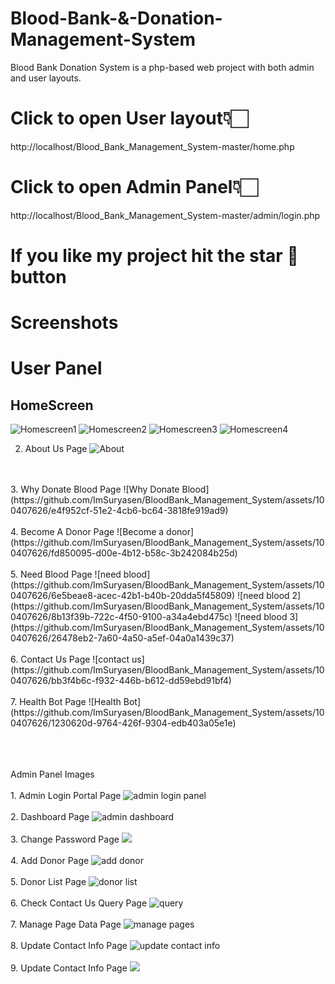 # Blood-Bank-&-Donation-Management-System

Blood Bank Donation System is a php-based web project with both admin and user layouts.

# Click to open User layout👇🏻
http://localhost/Blood_Bank_Management_System-master/home.php
     
# Click to open Admin Panel👇🏻
http://localhost/Blood_Bank_Management_System-master/admin/login.php
   
# If you like my project hit the star 🌟 button

# Screenshots
# User Panel
## HomeScreen
![Homescreen1](https://github.com/ImSuryasen/BloodBank_Management_System/assets/100407626/4d83bbf1-366c-4b0c-9b49-c67dd70c2910)
![Homescreen2](https://github.com/ImSuryasen/BloodBank_Management_System/assets/100407626/1c373222-7f77-4257-98fe-c852f47321e8)
![Homescreen3](https://github.com/ImSuryasen/BloodBank_Management_System/assets/100407626/99952699-1706-4c63-a565-e16e96fb3aab)
![Homescreen4](https://github.com/ImSuryasen/BloodBank_Management_System/assets/100407626/320e0b5c-e913-4caa-b642-9d2aa8a30866)

   2. About Us Page
   ![About](https://github.com/ImSuryasen/BloodBank_Management_System/assets/100407626/7db205c4-f7e3-45a9-94f9-b4ef80c6bd23)
   <br>
   <br>
   3. Why Donate Blood Page
   ![Why Donate Blood](https://github.com/ImSuryasen/BloodBank_Management_System/assets/100407626/e4f952cf-51e2-4cb6-bc64-3818fe919ad9)
   <br>
   <br>
   4. Become A Donor Page
   ![Become a donor](https://github.com/ImSuryasen/BloodBank_Management_System/assets/100407626/fd850095-d00e-4b12-b58c-3b242084b25d)
   <br>
   <br>
   5. Need Blood Page
   ![need blood](https://github.com/ImSuryasen/BloodBank_Management_System/assets/100407626/6e5beae8-acec-42b1-b40b-20dda5f45809)
   ![need blood 2](https://github.com/ImSuryasen/BloodBank_Management_System/assets/100407626/8b13f39b-722c-4f50-9100-a34a4ebd475c)
   ![need blood 3](https://github.com/ImSuryasen/BloodBank_Management_System/assets/100407626/26478eb2-7a60-4a50-a5ef-04a0a1439c37)
   <br>
   <br>
   6. Contact Us Page
   ![contact us](https://github.com/ImSuryasen/BloodBank_Management_System/assets/100407626/bb3f4b6c-f932-446b-b612-dd59ebd91bf4)
     <br>
   <br>
   7. Health Bot Page
   ![Health Bot](https://github.com/ImSuryasen/BloodBank_Management_System/assets/100407626/1230620d-9764-426f-9304-edb403a05e1e)

   <br>
   <br><br>
   <br>
   
   Admin Panel Images
   <br>
   <br>1. Admin Login Portal Page
   ![admin login panel](https://github.com/ImSuryasen/BloodBank_Management_System/assets/100407626/c750e82c-529a-409d-938a-bea250ab8d43)
   <br>
   <br>
   2. Dashboard Page
   ![admin dashboard](https://github.com/ImSuryasen/BloodBank_Management_System/assets/100407626/0fcacf0b-471f-46c4-a283-a49f38dee206)<br><br>
   3. Change Password Page
   <img src="https://user-images.githubusercontent.com/54537819/96366158-75c1c600-1163-11eb-909b-2021d5cd2b06.png">
   <br><br>
   4. Add Donor Page
   ![add donor](https://github.com/ImSuryasen/BloodBank_Management_System/assets/100407626/eb297010-81bc-4585-96d5-824498b2b718)
   <br>
   <br>
   5. Donor List Page
   ![donor list](https://github.com/ImSuryasen/BloodBank_Management_System/assets/100407626/c9b4f53d-dfbf-4652-a034-3bc3bd64d910)
   <br><br>
   6. Check Contact Us Query Page
   ![query](https://github.com/ImSuryasen/BloodBank_Management_System/assets/100407626/27ee0838-7236-4c06-a68c-fa16dd15667d)
   <br><br>
   7. Manage Page Data Page
   ![manage pages](https://github.com/ImSuryasen/BloodBank_Management_System/assets/100407626/5c657733-2db2-409a-b216-468b44581b6a)
   <br>
   <br>
   8. Update Contact Info Page
   ![update contact info](https://github.com/ImSuryasen/BloodBank_Management_System/assets/100407626/b5e50aeb-7c84-4ab1-bc78-576790738f1a)
   <br>
   <br>
   9. Update Contact Info Page
   <img src="https://user-images.githubusercontent.com/54537819/96366208-b15c9000-1163-11eb-8163-e2d9f9bc4af5.png">
   
   
